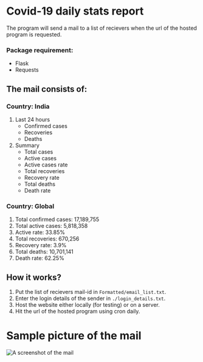 # Covid-19 daily stats report
The program will send a mail to a list of recievers when the url of the hosted program is requested.

### Package requirement:
* Flask
* Requests

## The mail consists of:
### Country: India
1) Last 24 hours
    * Confirmed cases
    * Recoveries
    * Deaths
2) Summary
    * Total cases
    * Active cases
    * Active cases rate
    * Total recoveries
    * Recovery rate
    * Total deaths
    * Death rate
### Country: Global
1) Total confirmed cases: 17,189,755
2) Total active cases: 5,818,358
3) Active rate: 33.85%
4) Total recoveries: 670,256
5) Recovery rate: 3.9%
6) Total deaths: 10,701,141
7) Death rate: 62.25%

## How it works?
1) Put the list of recievers mail-id in `Formatted/email_list.txt`.
2) Enter the login details of the sender in `./login_details.txt`.
3) Host the website either locally (for testing) or on a server.
4) Hit the url of the hosted program using cron daily.

# Sample picture of the mail
![A screenshot of the mail](https://i.imgur.com/1NkwYxK.png)
